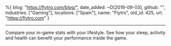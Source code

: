 %{
  blog: "https://flytro.com/blog/",
  date_added: ~D[2019-09-03],
  github: "",
  industries: ["Gaming"],
  locations: ["Spain"],
  name: "Flytro",
  old_id: 425,
  url: "https://flytro.com"
}

---

Compare your in-game stats with your lifestyle. See how your sleep, activity and health can benefit your performance inside the game.
